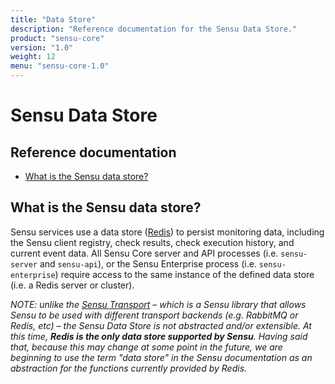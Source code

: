 ```yaml
---
title: "Data Store"
description: "Reference documentation for the Sensu Data Store."
product: "sensu-core"
version: "1.0"
weight: 12
menu: "sensu-core-1.0"
---
```

# Sensu Data Store

## Reference documentation

- [What is the Sensu data store?](#what-is-the-sensu-data-store)

## What is the Sensu data store?

Sensu services use a data store ([Redis][1]) to persist monitoring data,
including the Sensu client registry, check results, check execution history, and
current event data. All Sensu Core server and API processes (i.e. `sensu-server`
and `sensu-api`), or the Sensu Enterprise process (i.e. `sensu-enterprise`)
require access to the same instance of the defined data store (i.e. a Redis
server or cluster).

_NOTE: unlike the [Sensu Transport][2] &ndash; which is a Sensu library
that allows Sensu to be used with different transport backends (e.g. RabbitMQ or
Redis, etc) &ndash; the Sensu Data Store is not abstracted and/or extensible. At
this time, **Redis is the only data store supported by Sensu**. Having said
that, because this may change at some point in the future, we are beginning to
use the term "data store" in the Sensu documentation as an abstraction for the
functions currently provided by Redis._


[1]:  redis.html
[2]:  transport.html